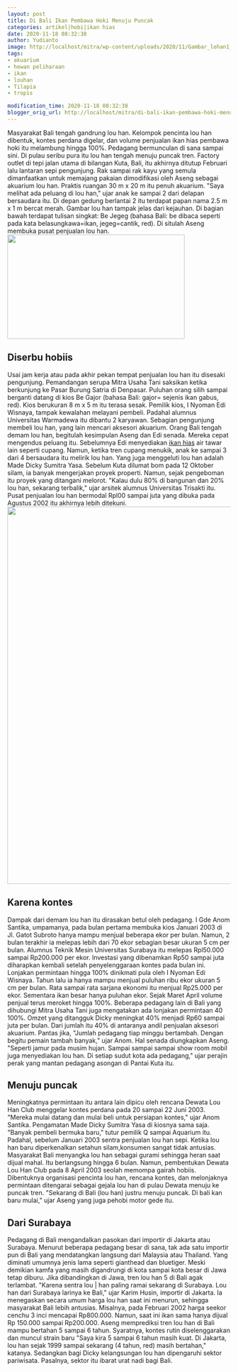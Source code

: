 ```yaml
---
layout: post
title: Di Bali Ikan Pembawa Hoki Menuju Puncak
categories: artikel|hobi|ikan hias
date: 2020-11-18 08:32:38
author: Yudianto
image: http://localhost/mitra/wp-content/uploads/2020/11/Gambar_lohan1_1024x668-1.jpg
tags:
- akuarium
- hewan peliharaan
- ikan
- louhan
- Tilapia
- tropis

modification_time: 2020-11-18 08:32:38
blogger_orig_url: http://localhost/mitra/di-bali-ikan-pembawa-hoki-menuju.html
---
```


Masyarakat Bali tengah gandrung lou han. Kelompok pencinta lou han dibentuk, kontes perdana digelar, dan volume penjualan ikan hias pembawa hoki itu melambung hingga 100%. Pedagang bermunculan di sana sampai sini. Di pulau seribu pura itu lou han tengah menuju puncak tren.
Factory outlet di tepi jalan utama di bilangan Kuta, Bali, itu akhirnya ditutup Februari lalu lantaran sepi pengunjung. Rak sampai rak kayu yang semula dimanfaatkan untuk memajang pakaian dimodifikasi oleh Aseng sebagai akuarium lou han. Praktis ruangan 30 m x 20 m itu penuh akuarium. "Saya melihat ada peluang di lou han," ujar anak ke sampai 2 dari delapan bersaudara itu.
Di depan gedung berlantai 2 itu terdapat papan nama 2.5 m x 1 m bercat merah. Gambar lou han tampak jelas dari kejauhan. Di bagian bawah terdapat tulisan singkat: Be Jegeg (bahasa Bali: be dibaca seperti pada kata belasungkawa=ikan, jegeg=cantik, red). Di situlah Aseng membuka pusat penjualan lou han.
<img class="alignnone size-medium wp-image-20694" src="http://127.0.0.1/mitra/wp-content/uploads/2020/11/ikan3-400x235.jpg" alt="" width="400" height="235" />
<h2 id="hobiis">Diserbu hobiis</h2>
Usai jam kerja atau pada akhir pekan tempat penjualan lou han itu disesaki pengunjung. Pemandangan serupa Mitra Usaha Tani saksikan ketika berkunjung ke Pasar Burung Satria di Denpasar. Puluhan orang silih sampai berganti datang di kios Be Gajor (bahasa Bali: gajor= sejenis ikan gabus, red). Kios berukuran 8 m x 5 m itu terasa sesak. Pemilik kios, I Nyoman Edi Wisnaya, tampak kewalahan melayani pembeli.
Padahal alumnus Universitas Warmadewa itu dibantu 2 karyawan. Sebagian pengunjung membeli lou han, yang lain mencari aksesori akuarium. Orang Bali tengah demam lou han, begitulah kesimpulan Aseng dan Edi senada. Mereka cepat mengendus peluang itu. Sebelumnya Edi menyediakan <a class="wpil_keyword_link " title="ikan hias" href="http://127.0.0.1/mitra/ikan-hias" data-wpil-keyword-link="linked">ikan hias</a> air tawar lain seperti cupang. Namun, ketika tren cupang menukik, anak ke sampai 3 dari 4 bersaudara itu melirik lou han.
Yang juga menggeluti lou han adalah Made Dicky Sumitra Yasa. Sebelum Kuta dilumat bom pada 12 Oktober silam, ia banyak mengerjakan proyek properti. Namun, sejak pengeboman itu proyek yang ditangani melorot. "Kalau dulu 80% di bangunan dan 20% lou han, sekarang terbalik," ujar arsitek alumnus Universitas Trisakti itu. Pusat penjualan lou han bermodal Rpl00 sampai juta yang dibuka pada Agustus 2002 itu akhirnya lebih ditekuni.
<a href="http://127.0.0.1/mitra/wp-content/uploads/2020/11/ikan-hoki.jpg"><img class="aligncenter wp-image-20695 size-full" src="http://127.0.0.1/mitra/wp-content/uploads/2020/11/ikan-hoki.jpg" alt="" width="1508" height="850" /></a>
<h2 id="kontes">Karena kontes</h2>
Dampak dari demam lou han itu dirasakan betul oleh pedagang. I Gde Anom Santika, umpamanya, pada bulan pertama membuka kios Januari 2003 di Jl. Gatot Subroto hanya mampu menjual beberapa ekor per bulan. Namun, 2 bulan terakhir ia melepas lebih dari 70 ekor sebagian besar ukuran 5 cm per bulan.
Alumnus Teknik Mesin Universitas Surabaya itu melepas Rpl50.000 sampai Rp200.000 per ekor. Investasi yang dibenamkan Rp50 sampai juta diharapkan kembali setelah penyelenggaraan kontes pada bulan ini. Lonjakan permintaan hingga 100% dinikmati pula oleh I Nyoman Edi Wisnaya. Tahun lalu ia hanya mampu menjual puluhan ribu ekor ukuran 5 cm per bulan. Rata sampai rata sarjana ekonomi itu menjual Rp25.000 per ekor. Sementara ikan besar hanya puluhan ekor.
Sejak Maret April volume penjual terus meroket hingga 100%. Beberapa pedagang lain di Bali yang dihubungi Mitra Usaha Tani juga mengatakan ada lonjakan permintaan 40 100%. Omzet yang ditangguk Dicky meningkat 40% menjadi Rp60 sampai juta per bulan. Dari jumlah itu 40% di antaranya andil penjualan aksesori akuarium. Pantas jika, "Jumlah pedagang tiap minggu bertambah. Dengan begitu pemain tambah banyak," ujar Anom. Hal senada diungkapkan Aseng. "Seperti jamur pada musim hujan. Sampai sampai sampai show room mobil juga menyediakan lou han. Di setiap sudut kota ada pedagang," ujar perajin perak yang mantan pedagang asongan di Pantai Kuta itu.
<h2 id="puncak">Menuju puncak</h2>
Meningkatnya permintaan itu antara lain dipicu oleh rencana Dewata Lou Han Club menggelar kontes perdana pada 20 sampai 22 Juni 2003. "Mereka mulai datang dan mulai beli untuk persiapan kontes," ujar Anom Santika. Pengamatan Made Dicky Sumitra Yasa di kiosnya sama saja. "Banyak pembeli bermuka baru," tutur pemilik Q sampai Aquarium itu.
Padahal, sebelum Januari 2003 sentra penjualan lou han sepi. Ketika lou han baru diperkenalkan setahun silam,konsumen sangat tidak antusias. Masyarakat Bali menyangka lou han sebagai gurami sehingga heran saat dijual mahal. Itu berlangsung hingga 6 bulan. Namun, pembentukan Dewata Lou Han Club pada 8 April 2003 seolah memompa gairah hobiis.
Dibentuknya organisasi pencinta lou han, rencana kontes, dan melonjaknya permintaan ditengarai sebagai gejala lou han di pulau Dewata menuju ke puncak tren. "Sekarang di Bali (lou han) justru menuju puncak. Di bali kan baru mulai," ujar Aseng yang juga pehobi motor gede itu.
<h2 id="Surabaya">Dari Surabaya</h2>
Pedagang di Bali mengandalkan pasokan dari importir di Jakarta atau Surabaya. Menurut beberapa pedagang besar di sana, tak ada satu importir pun di Bali yang mendatangkan langsung dari Malaysia atau Thailand. Yang diminati umumnya jenis lama seperti gianthead dan bluetiger. Meski demikian kamfa yang masih digandrungi di kota sampai kota besar di Jawa tetap diburu.
Jika dibandingkan di Jawa, tren lou han 5 di Bali agak terlambat. "Karena sentra lou | han paling ramai sekarang di Surabaya. Lou han dari Surabaya larinya ke Bali," ujar Karim Husin, importir di Jakarta. Ia menegaskan secara umum harga lou han saat ini menurun, sehingga masyarakat Bali lebih antusias. Misalnya, pada Februari 2002 harga seekor cenchu 3 inci mencapai Rp800.000. Namun, saat ini ikan sama hanya dijual Rp 150.000 sampai Rp200.000.
Aseng memprediksi tren lou han di Bali mampu bertahan 5 sampai 6 tahun. Syaratnya, kontes rutin diselenggarakan dan muncul strain baru "Saya kira 5 sampai 6 tahun masih kuat. Di Jakarta, lou han sejak 1999 sampai sekarang (4 tahun, red) masih bertahan," katanya. Sedangkan bagi Dicky kelangsungan lou han dipengaruhi sektor pariwisata. Pasalnya, sektor itu ibarat urat nadi bagi Bali.
